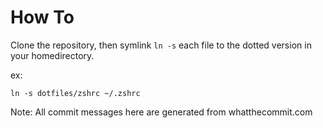 # How To

Clone the repository, then symlink `ln -s` each file to the dotted version in your homedirectory.

ex:

```ln -s dotfiles/zshrc ~/.zshrc```

Note: All commit messages here are generated from whatthecommit.com

